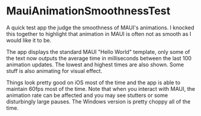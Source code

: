 # MauiAnimationSmoothnessTest
A quick test app the judge the smoothness of MAUI's animations.
I knocked this together to highlight that animation in MAUI is often not as smooth as I would like it to be.

The app displays the standard MAUI "Hello World" template, only some of the text now outputs the average time in milliseconds between the last 100 animation updates. The lowest and highest times are also shown.
Some stuff is also animating for visual effect.

Things look pretty good on iOS most of the time and the app is able to maintain 60fps most of the time. Note that when you interact with MAUI, the animation rate can be affected and you may see stutters or some disturbingly large pauses.
The Windows version is pretty choppy all of the time.
